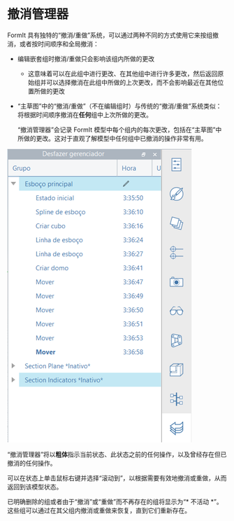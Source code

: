 # 撤消管理器

FormIt 具有独特的“撤消/重做”系统，可以通过两种不同的方式使用它来按组撤消，或者按时间顺序和全局撤消：

* 编辑嵌套组时撤消/重做只会影响该组内所做的更改
   * 这意味着可以在此组中进行更改、在其他组中进行许多更改，然后返回原始组并可以选择撤消在此组中所做的上次更改，而不会影响最近在其他位置所做的更改
* “主草图”中的“撤消/重做”（不在编辑组时）与传统的“撤消/重做”系统类似：将根据时间顺序撤消在**任何**组中上次所做的更改。

   “撤消管理器”会记录 FormIt 模型中每个组内的每次更改，包括在“主草图”中所做的更改。这对于直观了解模型中任何组中已撤消的操作非常有用。

![](<../.gitbook/assets/undo-manager (1).png>)

“撤消管理器”将以**粗体**指示当前状态、此状态之前的任何操作，以及曾经存在但已撤消的任何操作。

可以在状态上单击鼠标右键并选择“滚动到”，以根据需要有效地撤消或重做，从而返回到该模型状态。

已明确删除的组或者由于“撤消”或“重做”而不再存在的组将显示为“* 不活动 *”。这些组可以通过在其父组内撤消或重做来恢复，直到它们重新存在。
